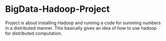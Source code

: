# BigData-Hadoop-Project

Project is about installing Hadoop and running a code for summing numbers in a distributed manner. This basically gives an idea of how to use hadoop for distributed computation.

